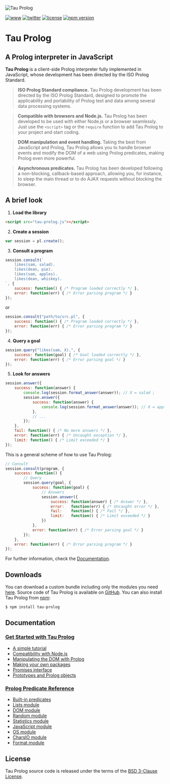 ![Tau Prolog](http://tau-prolog.org/logo/tauprolog64.png "Tau Prolog")

[![www](https://img.shields.io/badge/www-tau--prolog.org-442178)](http://tau-prolog.org)
[![twitter](https://img.shields.io/badge/twitter-%40tau__prolog-blue)](https://twitter.com/tau_prolog)
[![license](https://img.shields.io/github/license/tau-prolog/tau-prolog?color=green)](http://tau-prolog.org/license)
[![npm version](https://img.shields.io/npm/v/tau-prolog?color=red "npm version")](https://www.npmjs.com/tau-prolog)

# Tau Prolog

## A Prolog interpreter in JavaScript
**Tau Prolog** is a client-side Prolog interpreter fully implemented in JavaScript, whose development has been directed by the ISO Prolog Standard.

> **ISO Prolog Standard compliance.** Tau Prolog development has been directed by the ISO Prolog Standard, designed to promote the applicability and portability of Prolog text and data among several data processing systems.

> **Compatible with browsers and Node.js.** Tau Prolog has been developed to be used with either Node.js or a browser seamlessly. Just use the `<script>` tag or the `require` function to add Tau Prolog to your project and start coding.

> **DOM manipulation and event handling.** Taking the best from JavaScript and Prolog, Tau Prolog allows you to handle browser events and modify the DOM of a web using Prolog predicates, making Prolog even more powerful.

> **Asynchronous predicates.** Tau Prolog has been developed following a non-blocking, callback-based approach, allowing you, for instance, to sleep the main thread or to do AJAX requests without blocking the browser.

## A brief look

1. **Load the library**
```html
<script src="tau-prolog.js"></script>
```
2. **Create a session**
```javascript
var session = pl.create();
```
3. **Consult a program**
```javascript
session.consult(`
    likes(sam, salad).
    likes(dean, pie).
    likes(sam, apples).
    likes(dean, whiskey).
`, {
    success: function() { /* Program loaded correctly */ },
    error: function(err) { /* Error parsing program */ }
});
```
or
```javascript
session.consult("path/to/src.pl", {
    success: function() { /* Program loaded correctly */ },
    error: function(err) { /* Error parsing program */ }
});
```
4. **Query a goal**
```javascript
session.query("likes(sam, X).", {
    success: function(goal) { /* Goal loaded correctly */ },
    error: function(err) { /* Error parsing goal */ }
});
```
5. **Look for answers**
```javascript
session.answer({
    success: function(answer) {
        console.log(session.format_answer(answer)); // X = salad ;
        session.answer({
            success: function(answer) {
                console.log(session.format_answer(answer)); // X = apples ;
            },
            // ...
        });
    },
    fail: function() { /* No more answers */ },
    error: function(err) { /* Uncaught exception */ },
    limit: function() { /* Limit exceeded */ }
});
```

This is a general scheme of how to use Tau Prolog:

```javascript
// Consult
session.consult(program, {
    success: function() {
        // Query
        session.query(goal, {
            success: function(goal) {
                // Answers
                session.answer({
                    success: function(answer) { /* Answer */ },
                    error:   function(err) { /* Uncaught error */ },
                    fail:    function() { /* Fail */ },
                    limit:   function() { /* Limit exceeded */ }
                })
            },
            error: function(err) { /* Error parsing goal */ }
        });
    },
    error: function(err) { /* Error parsing program */ }
});
```

For further information, check the [Documentation](http://tau-prolog.org/documentation).

## Downloads
You can download a custom bundle including only the modules you need [here](http://tau-prolog.org/downloads#custom). Source code of Tau Prolog is available on [GitHub](/modules). You can also install Tau Prolog from [npm](https://www.npmjs.com/tau-prolog):
```shell
$ npm install tau-prolog
```

## Documentation

### [**Get Started with Tau Prolog**](http://tau-prolog.org/documentation#manual)
* [A simple tutorial](http://tau-prolog.org/manual/a-simple-tutorial)
* [Compatibility with Node.js](http://tau-prolog.org/manual/compatibility-with-nodejs)
* [Manipulating the DOM with Prolog](http://tau-prolog.org/manual/manipulating-the-dom-with-prolog)
* [Making your own packages](http://tau-prolog.org/manual/making-your-own-packages)
* [Promises interface](http://tau-prolog.org/manual/promises-interface)
* [Prototypes and Prolog objects](http://tau-prolog.org/manual/prototypes-and-prolog-objects)

### [**Prolog Predicate Reference**](http://tau-prolog.org/documentation#prolog)
* [Built-in predicates](http://tau-prolog.org/documentation#builtin)
* [Lists module](http://tau-prolog.org/documentation#lists)
* [DOM module](http://tau-prolog.org/documentation#dom)
* [Random module](http://tau-prolog.org/documentation#random)
* [Statistics module](http://tau-prolog.org/documentation#statistics)
* [JavaScript module](http://tau-prolog.org/documentation#js)
* [OS module](http://tau-prolog.org/documentation#os)
* [CharsIO module](http://tau-prolog.org/documentation#charsio)
* [Format module](http://tau-prolog.org/documentation#format)

## License
Tau Prolog source code is released under the terms of the [BSD 3-Clause License](http://tau-prolog.org/license).
